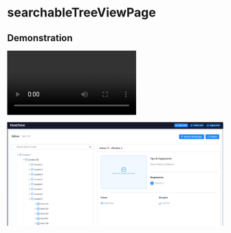 # searchableTreeViewPage

## Demonstration

![](docs/demonstration.mp4)

[![Demonstration](docs/demonstration.png)](docs/demonstration.mp4) 